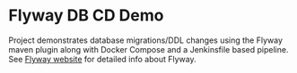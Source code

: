 Flyway DB CD Demo
=================

Project demonstrates database migrations/DDL changes using the Flyway maven plugin along with Docker Compose and a Jenkinsfile based pipeline.
See [Flyway website](https://flywaydb.org/) for detailed info about Flyway.



